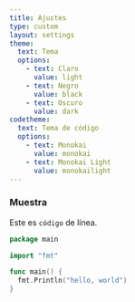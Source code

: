 ```yaml
---
title: Ajustes
type: custom
layout: settings
theme:
  text: Tema
  options:
    - text: Claro
      value: light
    - text: Negro
      value: black
    - text: Oscuro
      value: dark
codetheme:
  text: Tema de código
  options:
    - text: Monokai
      value: monokai
    - text: Monokai Light
      value: monokailight
---
```


### Muestra

Este es `código` de línea.

```go {linenos=true,hl_lines=["1", "5-7"],linenostart=0}
package main

import "fmt"

func main() {
  fmt.Println("hello, world")
}
```

